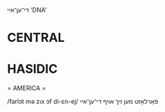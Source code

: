 די־ען־איי
'DNA'

CENTRAL
========

HASIDIC
=======
= AMERICA = 

/farlɔt mə zɩx ɔf di-ɛn-ej/ פֿאַרלאָזט מען זיך אויף די־ען־איי